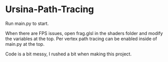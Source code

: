 # Ursina-Path-Tracing

Run main.py to start.

When there are FPS issues, open frag.glsl in the shaders folder and modify the variables at the top. Per vertex path tracing can be enabled inside of main.py at the top.

Code is a bit messy, I rushed a bit when making this project.

